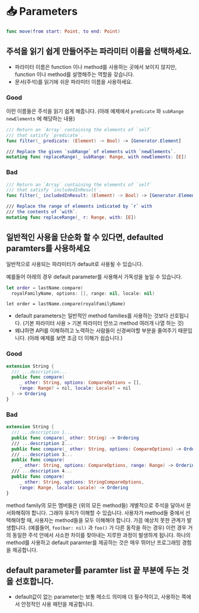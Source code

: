 # 📥 Parameters

```swift
func move(from start: Point, to end: Point)
```

## 주석을 읽기 쉽게 만들어주는 파라미터 이름을 선택하세요.

- 파라미터 이름은 function 이나 method를 사용하는 곳에서 보이지 않지만, function 이나 method를 설명해주는 역할을 갖습니다.
- 문서(주석)를 읽기에 쉬운 파라미터 이름을 사용하세요.

### Good

이런 이름들은 주석을 읽기 쉽게 해줍니다.
(아래 예제에서 `predicate` 와 `subRange` `newElements` 에 해당하는 내용)

```swift
/// Return an `Array` containing the elements of `self`
/// that satisfy `predicate`.
func filter(_ predicate: (Element) -> Bool) -> [Generator.Element]

/// Replace the given `subRange` of elements with `newElements`.
mutating func replaceRange(_ subRange: Range, with newElements: [E])
```

### Bad

```swift
/// Return an `Array` containing the elements of `self`
/// that satisfy `includedInResult`.
func filter(_ includedInResult: (Element) -> Bool) -> [Generator.Element]

/// Replace the range of elements indicated by `r` with
/// the contents of `with`.
mutating func replaceRange(_ r: Range, with: [E])
```

## 일반적인 사용을 단순화 할 수 있다면, defaulted paramters를 사용하세요

일반적으로 사용되는 파라미터가 default로 사용될 수 있습니다.

예를들어 아래의 경우 default parameter를 사용해서 가독성을 높일 수 있습니다.

```swift
let order = lastName.compare(
  royalFamilyName, options: [], range: nil, locale: nil)
```

```
let order = lastName.compare(royalFamilyName)
```

- default parameters는 일반적인 method families를 사용하는 것보다 선호됩니다. (기본 파라미터 사용 > 기본 파라미터 안쓰고 method 여러개 나열 하는 것) 
- 왜냐하면 API를 이해하려고 노력하는 사람들이 신경써야할 부분을 줄여주기 때문입니다. (아래 예제를 보면 조금 더 이해가 쉽습니다.)

### Good

```swift
extension String {
  /// ...description...
  public func compare(
     _ other: String, options: CompareOptions = [],
     range: Range? = nil, locale: Locale? = nil
  ) -> Ordering
}
```

### Bad

```swift
extension String {
  /// ...description 1...
  public func compare(_ other: String) -> Ordering
  /// ...description 2...
  public func compare(_ other: String, options: CompareOptions) -> Ordering
  /// ...description 3...
  public func compare(
     _ other: String, options: CompareOptions, range: Range) -> Ordering
  /// ...description 4...
  public func compare(
     _ other: String, options: StringCompareOptions,
     range: Range, locale: Locale) -> Ordering
}
```

method family의 모든 멤버들은 (위의 모든 method들) 개별적으로 주석을 달아서 문서화해줘야 합니다. 그래야 유저가 이해할 수 있습니다. 사용자가 method들 중에서 선택해야할 때, 사용자는 method들을 모두 이해해야 합니다. 가끔 예상치 못한 관계가 발생합니다. (예를들어, `foo(bar: nil)` 과 `foo()` 가 다른 동작을 하는 경우) 이런 경우 거의 동일한 주석 안에서 사소한 차이를 찾아내는 지루한 과정이 발생하게 됩니다. 하나의 method를 사용하고 default paramter를 제공하는 것은 매우 뛰어난 프로그래밍 경험을 제공합니다.

## default parameter를 paramter list 끝 부분에 두는 것을 선호합니다.

- default값이 없는 parameter는 보통 메소드 의미에 더 필수적이고, 사용하는 쪽에서 안정적인 사용 패턴을 제공합니다.


